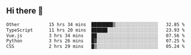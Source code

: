 ## Hi there 👋

<!--START_SECTION:waka-->

```txt
Other           15 hrs 34 mins  ████████▒░░░░░░░░░░░░░░░░   32.85 %
TypeScript      11 hrs 20 mins  ██████░░░░░░░░░░░░░░░░░░░   23.93 %
Vue.js          3 hrs 34 mins   ██░░░░░░░░░░░░░░░░░░░░░░░   07.56 %
Python          3 hrs 26 mins   █▓░░░░░░░░░░░░░░░░░░░░░░░   07.25 %
CSS             2 hrs 29 mins   █▒░░░░░░░░░░░░░░░░░░░░░░░   05.24 %
```

<!--END_SECTION:waka-->

